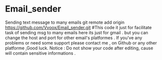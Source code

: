# Email_sender
Sending text message to many emails
git remote add origin https://github.com/Vvoox/Email_sender.git
#This code it just for facilitate task of sending msg to many emails here its just for gmail . but you can change the host and port for other email's platformes . If you've any problems or need some support please contact me , on Github or any other platforme ,Good luck. Notice : Do not show your code after editing, cause will contain sensitive informations .
